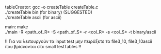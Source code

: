 tableCreator: gcc -o createTable createTable.c  
	      ./createTable <cols> <rows> <outFile> bin (for binary) (SUGGESTED)  
	      ./createTable <cols> <rows> <outFile> ascii (for ascii)  

main: make  
      ./main -R <path_of_R> -S <path_of_S> -r <col_R> -s <col_S> -t binary/ascii  

!! Για να λειτουργούν τα input test μην πειράξετε τα file3_10, file3_10ascii που βρίσκονται στο smallTestTables !!  
